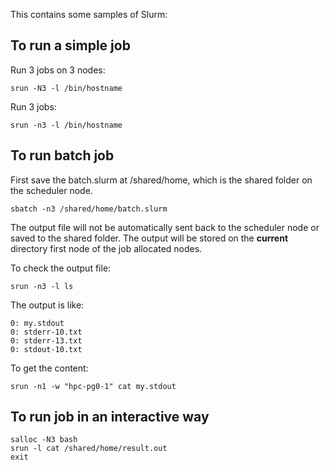 This contains some samples of Slurm:

## To run a simple job

Run 3 jobs on 3 nodes:
```
srun -N3 -l /bin/hostname
```

Run 3 jobs:
```
srun -n3 -l /bin/hostname
```

## To run batch job
First save the batch.slurm at /shared/home, which is the shared folder on the scheduler node.
```
sbatch -n3 /shared/home/batch.slurm
```

The output file will not be automatically sent back to the scheduler node or saved to the shared folder. The output will be stored on the **current** directory first node of the job allocated nodes. 

To check the output file:
```
srun -n3 -l ls
```
The output is like:
```
0: my.stdout
0: stderr-10.txt
0: stderr-13.txt
0: stdout-10.txt
```

To get the content:
```
srun -n1 -w "hpc-pg0-1" cat my.stdout
```

## To run job in an interactive way
```
salloc -N3 bash
srun -l cat /shared/home/result.out
exit
```